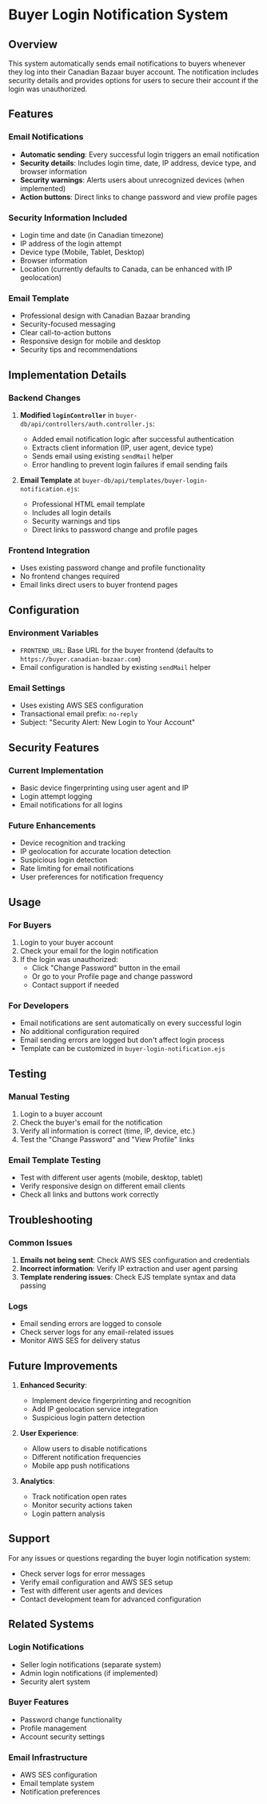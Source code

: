 # Buyer Login Notification System

## Overview
This system automatically sends email notifications to buyers whenever they log into their Canadian Bazaar buyer account. The notification includes security details and provides options for users to secure their account if the login was unauthorized.

## Features

### Email Notifications
- **Automatic sending**: Every successful login triggers an email notification
- **Security details**: Includes login time, date, IP address, device type, and browser information
- **Security warnings**: Alerts users about unrecognized devices (when implemented)
- **Action buttons**: Direct links to change password and view profile pages

### Security Information Included
- Login time and date (in Canadian timezone)
- IP address of the login attempt
- Device type (Mobile, Tablet, Desktop)
- Browser information
- Location (currently defaults to Canada, can be enhanced with IP geolocation)

### Email Template
- Professional design with Canadian Bazaar branding
- Security-focused messaging
- Clear call-to-action buttons
- Responsive design for mobile and desktop
- Security tips and recommendations

## Implementation Details

### Backend Changes
1. **Modified `loginController`** in `buyer-db/api/controllers/auth.controller.js`:
   - Added email notification logic after successful authentication
   - Extracts client information (IP, user agent, device type)
   - Sends email using existing `sendMail` helper
   - Error handling to prevent login failures if email sending fails

2. **Email Template** at `buyer-db/api/templates/buyer-login-notification.ejs`:
   - Professional HTML email template
   - Includes all login details
   - Security warnings and tips
   - Direct links to password change and profile pages

### Frontend Integration
- Uses existing password change and profile functionality
- No frontend changes required
- Email links direct users to buyer frontend pages

## Configuration

### Environment Variables
- `FRONTEND_URL`: Base URL for the buyer frontend (defaults to `https://buyer.canadian-bazaar.com`)
- Email configuration is handled by existing `sendMail` helper

### Email Settings
- Uses existing AWS SES configuration
- Transactional email prefix: `no-reply`
- Subject: "Security Alert: New Login to Your Account"

## Security Features

### Current Implementation
- Basic device fingerprinting using user agent and IP
- Login attempt logging
- Email notifications for all logins

### Future Enhancements
- Device recognition and tracking
- IP geolocation for accurate location detection
- Suspicious login detection
- Rate limiting for email notifications
- User preferences for notification frequency

## Usage

### For Buyers
1. Login to your buyer account
2. Check your email for the login notification
3. If the login was unauthorized:
   - Click "Change Password" button in the email
   - Or go to your Profile page and change password
   - Contact support if needed

### For Developers
- Email notifications are sent automatically on every successful login
- No additional configuration required
- Email sending errors are logged but don't affect login process
- Template can be customized in `buyer-login-notification.ejs`

## Testing

### Manual Testing
1. Login to a buyer account
2. Check the buyer's email for the notification
3. Verify all information is correct (time, IP, device, etc.)
4. Test the "Change Password" and "View Profile" links

### Email Template Testing
- Test with different user agents (mobile, desktop, tablet)
- Verify responsive design on different email clients
- Check all links and buttons work correctly

## Troubleshooting

### Common Issues
1. **Emails not being sent**: Check AWS SES configuration and credentials
2. **Incorrect information**: Verify IP extraction and user agent parsing
3. **Template rendering issues**: Check EJS template syntax and data passing

### Logs
- Email sending errors are logged to console
- Check server logs for any email-related issues
- Monitor AWS SES for delivery status

## Future Improvements

1. **Enhanced Security**:
   - Implement device fingerprinting and recognition
   - Add IP geolocation service integration
   - Suspicious login pattern detection

2. **User Experience**:
   - Allow users to disable notifications
   - Different notification frequencies
   - Mobile app push notifications

3. **Analytics**:
   - Track notification open rates
   - Monitor security actions taken
   - Login pattern analysis

## Support

For any issues or questions regarding the buyer login notification system:
- Check server logs for error messages
- Verify email configuration and AWS SES setup
- Test with different user agents and devices
- Contact development team for advanced configuration

## Related Systems

### Login Notifications
- Seller login notifications (separate system)
- Admin login notifications (if implemented)
- Security alert system

### Buyer Features
- Password change functionality
- Profile management
- Account security settings

### Email Infrastructure
- AWS SES configuration
- Email template system
- Notification preferences
